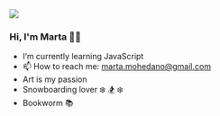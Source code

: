<div>
<img src="https://media.giphy.com/media/5C472t1RGNuq4/giphy.gif?cid=ecf05e47zxe8fzzumbuc3d4faontoi2i2a59v4tvihnlo8vf&ep=v1_gifs_search&rid=giphy.gif&ct=g">
</div>

### Hi, I'm Marta 👋🏻

- I’m currently learning JavaScript
-  📫 How to reach me: marta.mohedano@gmail.com
- Art is my passion
- Snowboarding lover  ❄️ 🏂 ❄️
- Bookworm 📚
<!--
**mmohedano/mmohedano** is a ✨ _special_ ✨ repository because its `README.md` (this file) appears on your GitHub profile.

Here are some ideas to get you started:

- 🔭 I’m currently working on ...
- 🌱 I’m currently learning ...
- 👯 I’m looking to collaborate on ...
- 🤔 I’m looking for help with ...
- 💬 Ask me about ...
- 📫 How to reach me: ...
- 😄 Pronouns: ...
- ⚡ Fun fact: ...
-->
